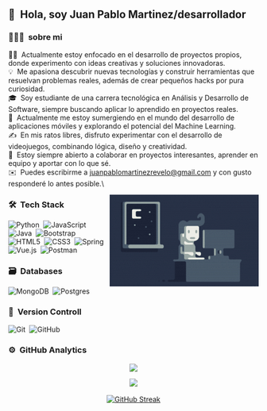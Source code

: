 

## 👋 &nbsp;Hola, soy Juan Pablo Martinez/desarrollador

### 👨🏻‍💻 &nbsp;sobre mi

👨‍💻 &nbsp;Actualmente estoy enfocado en el desarrollo de proyectos propios, donde experimento con ideas creativas y soluciones innovadoras.\
💡 &nbsp;Me apasiona descubrir nuevas tecnologías y construir herramientas que resuelvan problemas reales, además de crear pequeños hacks por pura curiosidad.\
🎓 &nbsp;Soy estudiante de una carrera tecnológica en Análisis y Desarrollo de Software, siempre buscando aplicar lo aprendido en proyectos reales.\
🌱 &nbsp;Actualmente me estoy sumergiendo en el mundo del desarrollo de aplicaciones móviles y explorando el potencial del Machine Learning.\
✍️ &nbsp;En mis ratos libres, disfruto experimentar con el desarrollo de videojuegos, combinando lógica, diseño y creatividad.\
💬 &nbsp;Estoy siempre abierto a colaborar en proyectos interesantes, aprender en equipo y aportar con lo que sé.\
✉️ &nbsp;Puedes escribirme a juanpablomartinezrevelo@gmail.com y con gusto responderé lo antes posible.\


<img alt="Night Coding" src="https://raw.githubusercontent.com/AVS1508/AVS1508/master/assets/Night-Coding.gif" align="right"/>

### 🛠 &nbsp;Tech Stack

![Python](https://img.shields.io/badge/python-3670A0?style=for-the-badge&logo=python&logoColor=ffdd54)&nbsp;
![JavaScript](https://img.shields.io/badge/javascript-%23323330.svg?style=for-the-badge&logo=javascript&logoColor=%23F7DF1E)&nbsp;
![Java](https://img.shields.io/badge/java-%23ED8B00.svg?style=for-the-badge&logo=java&logoColor=white)&nbsp;
![Bootstrap](https://img.shields.io/badge/bootstrap-%23563D7C.svg?style=for-the-badge&logo=bootstrap&logoColor=white)&nbsp;
![HTML5](https://img.shields.io/badge/html5-%23E34F26.svg?style=for-the-badge&logo=html5&logoColor=white)&nbsp;
![CSS3](https://img.shields.io/badge/css3-%231572B6.svg?style=for-the-badge&logo=css3&logoColor=white)&nbsp;
![Spring](https://img.shields.io/badge/spring-%236DB33F.svg?style=for-the-badge&logo=spring&logoColor=white)&nbsp;
![Vue.js](https://img.shields.io/badge/vuejs-%2335495e.svg?style=for-the-badge&logo=vuedotjs&logoColor=%234FC08D)&nbsp;
![Postman](https://img.shields.io/badge/Postman-FF6C37?style=for-the-badge&logo=postman&logoColor=white)&nbsp;



### 🗃 &nbsp;Databases

![MongoDB](https://img.shields.io/badge/MongoDB-%234ea94b.svg?style=for-the-badge&logo=mongodb&logoColor=white)&nbsp;
![Postgres](https://img.shields.io/badge/postgres-%23316192.svg?style=for-the-badge&logo=postgresql&logoColor=white)&nbsp;



### 🧰 &nbsp;Version Controll

![Git](https://img.shields.io/badge/git-%23F05033.svg?style=for-the-badge&logo=git&logoColor=white)&nbsp;
![GitHub](https://img.shields.io/badge/github-%23121011.svg?style=for-the-badge&logo=github&logoColor=white)&nbsp;



### ⚙️ &nbsp;GitHub Analytics

<p align="center">
  <a href="https://github.com/juanpablomartinezrevelo/github-readme-stats">
    <img height=200 align="center" src="https://github-readme-stats.vercel.app/api?username=juanpablomartinezrevelo&show_icons=true&theme=tokyonight" />
  </a>
</p>
<p align="center">
  <a href="https://github.com/juanpablomartinezrevelo/github-readme-stats">
    <img height="200em" src="https://github-readme-stats-eight-theta.vercel.app/api/top-langs/?username=Adityakanoi2001&layout=compact&langs_count=8&theme=tokyonight"/>
  </a>
</p>
<p align="center">
  <a href="https://git.io/streak-stats"><img src="https://github-readme-streak-stats.herokuapp.com?user=juanpablomartinezrevelo&theme=tokyonight" alt="GitHub Streak" /></a>
</p>
